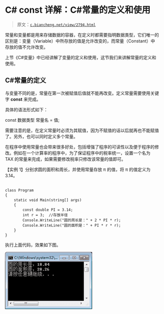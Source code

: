 # C# const 详解：C#常量的定义和使用

> 原文：[`c.biancheng.net/view/2794.html`](http://c.biancheng.net/view/2794.html)

常量和变量都是用来存储数据的容器，在定义时都需要指明数据类型，它们唯一的区别是：变量（Variable）中所存放的值是允许改变的，而常量（Constant）中存放的值不允许改变。

上节《C#变量》中已经讲解了变量的定义和使用，这节我们来讲解常量的定义和使用。

## C#常量的定义

与变量不同的是，常量在第一次被赋值后值就不能再改变。定义常量需要使用关键字 **const** 来完成。

具体的语法形式如下：

const 数据类型 常量名 = 值;

需要注意的是，在定义常量时必须为其赋值，因为不赋值的话以后就再也不能赋值了。另外，也可以同时定义多个常量。

在程序中使用常量也会带来很多好处，包括增强了程序的可读性以及便于程序的修改。例如在一个计算率的程序中，为了保证程序中的税率统一，设置一个名为 TAX 的常量来完成，如果需要修改税率只修改该常量的值即可。

【实例 1】分别求圆的面积和周长，并使用常量存放 π 的值，将 π 的值定义为 3.14。

```

class Program
{
    static void Main(string[] args)
    {
        const double PI = 3.14;
        int r = 3;  //存放半径
        Console.WriteLine("圆的周长是：" + 2 * PI * r);
        Console.WriteLine("圆的面积是：" + PI * r * r);
    }
}
```

执行上面代码，效果如下图。

![求圆的周长和面积](img/8b0f5c5e20989028c4496b9d952ff315.png)